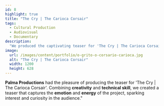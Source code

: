 ```yaml
---
id: 8
highlight: true
title: "The Cry | The Carioca Corsair"
tags:
  - Cultural Production
  - Audiovisual
  - Documentary
description:
  "We produced the captivating teaser for 'The Cry | The Carioca Corsair', capturing the project's essence."
image:
  url: /images/content/portfolio/o-grito-o-corsario-carioca.jpg
  alt: "The Cry | The Carioca Corsair"
  width: 1200
  height: 628
---
```

**Palma Productions** had the pleasure of producing the teaser for 'The Cry | The Carioca Corsair'. Combining **creativity** and **technical skill**, we created a teaser that captures the **emotion** and **energy** of the project, sparking interest and curiosity in the audience."
